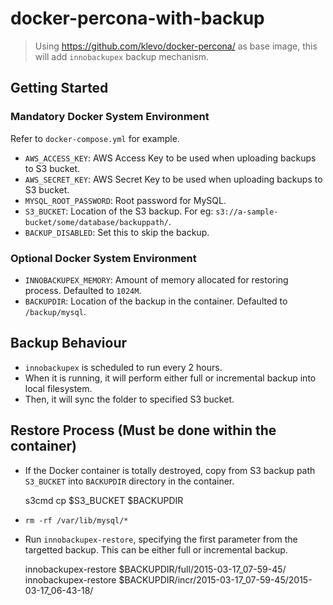 # docker-percona-with-backup

> Using https://github.com/klevo/docker-percona/ as base image, this will add `innobackupex` backup mechanism.


## Getting Started

### Mandatory Docker System Environment

Refer to `docker-compose.yml` for example.

- `AWS_ACCESS_KEY`: AWS Access Key to be used when uploading backups to S3 bucket.
- `AWS_SECRET_KEY`: AWS Secret Key to be used when uploading backups to S3 bucket.
- `MYSQL_ROOT_PASSWORD`: Root password for MySQL.
- `S3_BUCKET`: Location of the S3 backup. For eg: `s3://a-sample-bucket/some/database/backuppath/`.
- `BACKUP_DISABLED`: Set this to skip the backup. 

### Optional Docker System Environment

- `INNOBACKUPEX_MEMORY`: Amount of memory allocated for restoring process. Defaulted to `1024M`.
- `BACKUPDIR`: Location of the backup in the container. Defaulted to `/backup/mysql`.

## Backup Behaviour

- `innobackupex` is scheduled to run every 2 hours.
- When it is running, it will perform either full or incremental backup into local filesystem.
- Then, it will sync the folder to specified S3 bucket.

## Restore Process (Must be done within the container)

- If the Docker container is totally destroyed, copy from S3 backup path `S3_BUCKET` into `BACKUPDIR` directory in the container.

    s3cmd cp $S3_BUCKET $BACKUPDIR

- `rm -rf /var/lib/mysql/*`

- Run `innobackupex-restore`, specifying the first parameter from the targetted backup. This can be either full or incremental backup.

    innobackupex-restore $BACKUPDIR/full/2015-03-17_07-59-45/
    innobackupex-restore $BACKUPDIR/incr/2015-03-17_07-59-45/2015-03-17_06-43-18/
